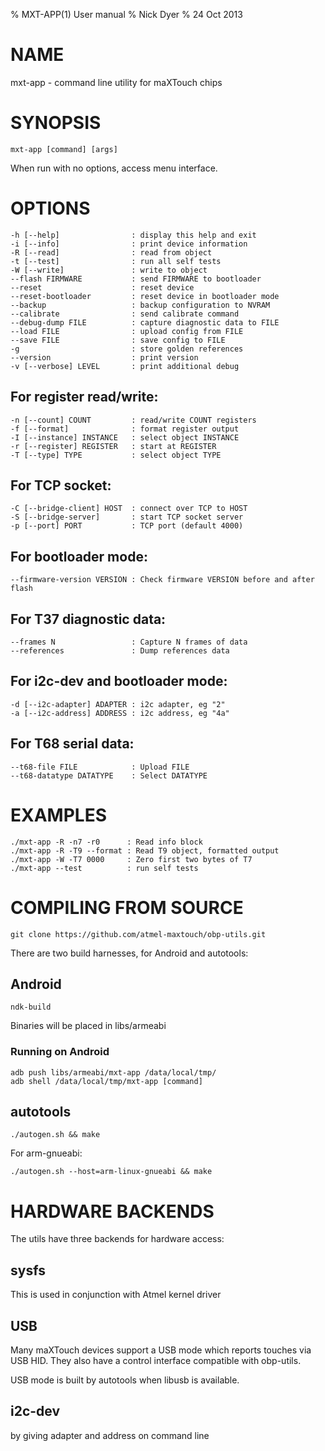 % MXT-APP(1) User manual
% Nick Dyer
% 24 Oct 2013

# NAME

mxt-app - command line utility for maXTouch chips

# SYNOPSIS

    mxt-app [command] [args]

When run with no options, access menu interface.

# OPTIONS

    -h [--help]                : display this help and exit
    -i [--info]                : print device information
    -R [--read]                : read from object
    -t [--test]                : run all self tests
    -W [--write]               : write to object
    --flash FIRMWARE           : send FIRMWARE to bootloader
    --reset                    : reset device
    --reset-bootloader         : reset device in bootloader mode
    --backup                   : backup configuration to NVRAM
    --calibrate                : send calibrate command
    --debug-dump FILE          : capture diagnostic data to FILE
    --load FILE                : upload config from FILE
    --save FILE                : save config to FILE
    -g                         : store golden references
    --version                  : print version
    -v [--verbose] LEVEL       : print additional debug

## For register read/write:

    -n [--count] COUNT         : read/write COUNT registers
    -f [--format]              : format register output
    -I [--instance] INSTANCE   : select object INSTANCE
    -r [--register] REGISTER   : start at REGISTER
    -T [--type] TYPE           : select object TYPE

## For TCP socket:

    -C [--bridge-client] HOST  : connect over TCP to HOST
    -S [--bridge-server]       : start TCP socket server
    -p [--port] PORT           : TCP port (default 4000)

## For bootloader mode:

    --firmware-version VERSION : Check firmware VERSION before and after flash

## For T37 diagnostic data:

    --frames N                 : Capture N frames of data
    --references               : Dump references data

## For i2c-dev and bootloader mode:

    -d [--i2c-adapter] ADAPTER : i2c adapter, eg "2"
    -a [--i2c-address] ADDRESS : i2c address, eg "4a"

## For T68 serial data:

    --t68-file FILE            : Upload FILE
    --t68-datatype DATATYPE    : Select DATATYPE

# EXAMPLES

    ./mxt-app -R -n7 -r0      : Read info block
    ./mxt-app -R -T9 --format : Read T9 object, formatted output
    ./mxt-app -W -T7 0000     : Zero first two bytes of T7
    ./mxt-app --test          : run self tests

# COMPILING FROM SOURCE

    git clone https://github.com/atmel-maxtouch/obp-utils.git

There are two build harnesses, for Android and autotools:

## Android

    ndk-build

Binaries will be placed in libs/armeabi

### Running on Android

    adb push libs/armeabi/mxt-app /data/local/tmp/
    adb shell /data/local/tmp/mxt-app [command]

## autotools

    ./autogen.sh && make

For arm-gnueabi:

    ./autogen.sh --host=arm-linux-gnueabi && make

# HARDWARE BACKENDS

The utils have three backends for hardware access:

## sysfs

This is used in conjunction with Atmel kernel driver

## USB

Many maXTouch devices support a USB mode which reports touches via USB HID.
They also have a control interface compatible with obp-utils.

USB mode is built by autotools when libusb is available.

## i2c-dev

by giving adapter and address on command line
